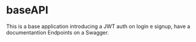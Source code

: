 # baseAPI
This is a base application introducing a JWT auth on login e signup, have a documentantion Endpoints on a Swagger.

